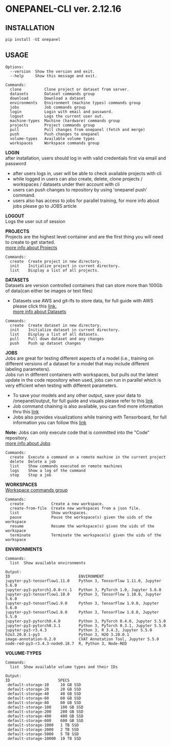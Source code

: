 # ONEPANEL-CLI ver. 2.12.16

## INSTALLATION
```
pip install -UI onepanel
```

## USAGE  
```
Options:  
  --version  Show the version and exit.  
  --help     Show this message and exit.

Commands:  
  clone          Clone project or dataset from server.  
  datasets       Dataset commands group  
  download       Download a dataset  
  environments   Environment (machine types) commands group  
  jobs           Job commands group  
  login          Login with email and password.  
  logout         Logs the current user out.  
  machine-types  Machine (hardware) commands group  
  projects       Project commands group  
  pull           Pull changes from onepanel (fetch and merge)  
  push           Push changes to onepanel  
  volume-types   Available volume types  
  workspaces     Workspace commands group
 ```

**LOGIN**  
after installation, users should log in with valid credentials first via email and password
  - after users logs in, user will be able to check available projects with cli
  - while logged in users can also create, delete, clone projects / workspaces / datasets under their account with cli
  - users can push changes to repository by using 'onepanel push' command.
  - users also has access to jobs for parallel training, for more info about jobs please go to JOBS article

**LOGOUT**  
Logs the user out of session

**PROJECTS**  
Projects are the highest level container and are the first thing you will need to create to get started.  
[more info about Projects](https://help.onepanel.io/projects/creating-projects/creating-projects)
```
Commands:
  create  Create project in new directory.
  init    Initialize project in current directory.
  list    Display a list of all projects.
```

**DATASETS**  
Datasets are version controlled containers that can store more than 100Gb of data(can either be images or text files)
 - Datasets use AWS and git-lfs to store data, for full guide with AWS please click this [link.](https://help.onepanel.io/datasets/creating-datasets-from-aws-s3)  
[more info about Datasets](https://help.onepanel.io/datasets/creating-datasets)
```
Commands:
  create  Create dataset in new directory.
  init    Initialize dataset in current directory.
  list    Display a list of all datasets.
  pull    Pull down dataset and any changes
  push    Push up dataset changes
```

**JOBS**  
Jobs are great for testing different aspects of a model (i.e., training on different versions of a dataset for a model that may include different labeling parameters).  
Jobs run in different containers with workspaces, but pulls out the latest update in the code repository when used, jobs can run in parallel which is very efficient when testing with different parameters.  
  - To save your models and any other output, save your data to /onepanel/output, for full guide and visuals please refer to this [link](https://help.onepanel.io/jobs/job-output)
  - Job command chaining is also available, you can find more information thru this [link](https://help.onepanel.io/jobs/job-command-chaining)
  - Jobs also provides visualizations while training with Tensorboard, for full information you can follow this [link](https://help.onepanel.io/jobs/tensorboard-visualizations-in-jobs)

**Note:** Jobs can only execute code that is committed into the "Code" repository.  
[more info about Jobs](https://help.onepanel.io/jobs/creating-jobs)
```
Commands:
  create  Execute a command on a remote machine in the current project
  delete  Delete a job
  list    Show commands executed on remote machines
  logs    Show a log of the command
  stop    Stop a job
```

**WORKSPACES**  
[Workspace commands group](https://help.onepanel.io/workspaces/creating-workspaces)
```
Commands:
  create            Create a new workspace.
  create-from-file  Create new workspaces from a json file.
  list              Show workspaces.
  pause             Pause the workspace(s) given the uids of the workspace
  resume            Resume the workspace(s) given the uids of the workspace
  terminate         Terminate the workspace(s) given the uids of the workspace
```

**ENVIRONMENTS**  
```
Commands:
  list  Show available environments
  
Output:
ID                              ENVIRONMENT
jupyter-py3-tensorflow1.11.0    Python 3, TensorFlow 1.11.0, Jupyter 5.6.0
jupyter-py3-pytorch1.0.0-rc.1   Python 3, PyTorch 1.0, Jupyter 5.6.0
jupyter-py3-tensorflow1.10.0    Python 3, TensorFlow 1.10.0, Jupyter 5.6.0
jupyter-py3-tensorflow1.9.0     Python 3, TensorFlow 1.9.0, Jupyter 5.6.0
jupyter-py3-tensorflow1.8.0     Python 3, TensorFlow 1.8.0, Jupyter 5.5.0
jupyter-py3-pytorch0.4.0        Python 3, PyTorch 0.4.0, Jupyter 5.5.0
jupyter-py3-pytorch0.3.1        Python 3, PyTorch 0.3.1, Jupyter 5.5.0
jupyter-py3-r3.4.3              Python 3, R 3.4.3, Jupyter 5.5.0
h2o3.20.0.1-py3                 Python 3, H2O 3.20.0.1
image-annotation-0.2.0          CVAT Annotation Tool, Jupyter 5.5.0
node-red-py3-r3.4.3-node0.18.7  R, Python 3, Node-RED
```

**VOLUME-TYPES**  
```
Commands:
  list  Show available volume types and their IDs

Output:
ID                     SPECS
 default-storage-10     10 GB SSD
 default-storage-20     20 GB SSD
 default-storage-40     40 GB SSD
 default-storage-60     60 GB SSD
 default-storage-80     80 GB SSD
 default-storage-100    100 GB SSD
 default-storage-200    200 GB SSD
 default-storage-400    400 GB SSD
 default-storage-600    600 GB SSD
 default-storage-1000   1 TB SSD
 default-storage-2000   2 TB SSD
 default-storage-5000   5 TB SSD
 default-storage-10000  10 TB SSD
```
